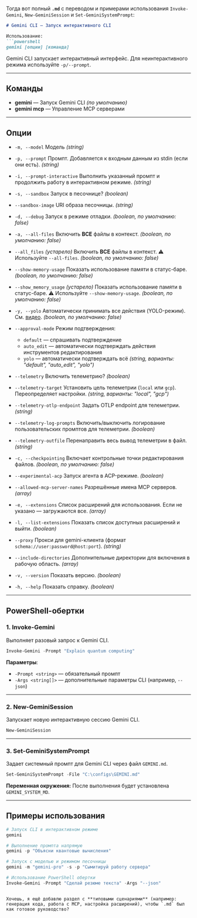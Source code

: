 Тогда вот полный **`.md`** с переводом и примерами использования `Invoke-Gemini`, `New-GeminiSession` и `Set-GeminiSystemPrompt`:

````markdown
# Gemini CLI — Запуск интерактивного CLI

Использование:  
```powershell
gemini [опции] [команда]
````

Gemini CLI запускает интерактивный интерфейс.
Для неинтерактивного режима используйте `-p/--prompt`.

---

## Команды

* **gemini** — Запуск Gemini CLI *(по умолчанию)*
* **gemini mcp** — Управление MCP серверами

---

## Опции

* `-m, --model`
  Модель
  *(string)*

* `-p, --prompt`
  Промпт. Добавляется к входным данным из stdin (если они есть).
  *(string)*

* `-i, --prompt-interactive`
  Выполнить указанный промпт и продолжить работу в интерактивном режиме.
  *(string)*

* `-s, --sandbox`
  Запуск в песочнице?
  *(boolean)*

* `--sandbox-image`
  URI образа песочницы.
  *(string)*

* `-d, --debug`
  Запуск в режиме отладки.
  *(boolean, по умолчанию: false)*

* `-a, --all-files`
  Включить **ВСЕ** файлы в контекст.
  *(boolean, по умолчанию: false)*

* `--all_files` *(устарело)*
  Включить **ВСЕ** файлы в контекст.
  ⚠️ Используйте `--all-files`.
  *(boolean, по умолчанию: false)*

* `--show-memory-usage`
  Показать использование памяти в статус-баре.
  *(boolean, по умолчанию: false)*

* `--show_memory_usage` *(устарело)*
  Показать использование памяти в статус-баре.
  ⚠️ Используйте `--show-memory-usage`.
  *(boolean, по умолчанию: false)*

* `-y, --yolo`
  Автоматически принимать все действия (YOLO-режим).
  См. [видео](https://www.youtube.com/watch?v=xvFZjo5PgG0).
  *(boolean, по умолчанию: false)*

* `--approval-mode`
  Режим подтверждения:

  * `default` — спрашивать подтверждение
  * `auto_edit` — автоматически подтверждать действия инструментов редактирования
  * `yolo` — автоматически подтверждать всё
    *(string, варианты: "default", "auto\_edit", "yolo")*

* `--telemetry`
  Включить телеметрию?
  *(boolean)*

* `--telemetry-target`
  Установить цель телеметрии (`local` или `gcp`).
  Переопределяет настройки.
  *(string, варианты: "local", "gcp")*

* `--telemetry-otlp-endpoint`
  Задать OTLP endpoint для телеметрии.
  *(string)*

* `--telemetry-log-prompts`
  Включить/выключить логирование пользовательских промптов для телеметрии.
  *(boolean)*

* `--telemetry-outfile`
  Перенаправить весь вывод телеметрии в файл.
  *(string)*

* `-c, --checkpointing`
  Включает контрольные точки редактирования файлов.
  *(boolean, по умолчанию: false)*

* `--experimental-acp`
  Запуск агента в ACP-режиме.
  *(boolean)*

* `--allowed-mcp-server-names`
  Разрешённые имена MCP серверов.
  *(array)*

* `-e, --extensions`
  Список расширений для использования.
  Если не указано — загружаются все.
  *(array)*

* `-l, --list-extensions`
  Показать список доступных расширений и выйти.
  *(boolean)*

* `--proxy`
  Прокси для gemini-клиента (формат `schema://user:password@host:port`).
  *(string)*

* `--include-directories`
  Дополнительные директории для включения в рабочую область.
  *(array)*

* `-v, --version`
  Показать версию.
  *(boolean)*

* `-h, --help`
  Показать справку.
  *(boolean)*

---

## PowerShell-обертки

### 1. Invoke-Gemini

Выполняет разовый запрос к Gemini CLI.

```powershell
Invoke-Gemini -Prompt "Explain quantum computing"
```

**Параметры**:

* `-Prompt <string>` — обязательный промпт
* `-Args <string[]>` — дополнительные параметры CLI (например, `--json`)

---

### 2. New-GeminiSession

Запускает новую интерактивную сессию Gemini CLI.

```powershell
New-GeminiSession
```

---

### 3. Set-GeminiSystemPrompt

Задает системный промпт для Gemini CLI через файл `GEMINI.md`.

```powershell
Set-GeminiSystemPrompt -File "C:\configs\GEMINI.md"
```

**Переменная окружения:**
После выполнения будет установлена `GEMINI_SYSTEM_MD`.

---

## Примеры использования

```powershell
# Запуск CLI в интерактивном режиме
gemini

# Выполнение промпта напрямую
gemini -p "Объясни квантовые вычисления"

# Запуск с моделью и режимом песочницы
gemini -m "gemini-pro" -s -p "Сымитируй работу сервера"

# Использование PowerShell обертки
Invoke-Gemini -Prompt "Сделай резюме текста" -Args "--json"
```

```

Хочешь, я ещё добавлю раздел с **типовыми сценариями** (например: генерация кода, работа с MCP, настройка расширений), чтобы `.md` был как готовое руководство?
```
